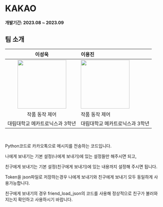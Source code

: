 # KAKAO

 **개발기간: 2023.08 ~ 2023.09**


## 팀 소개

|      이성욱       |        이용진         | 
| :------------------------------------------------------------------------------: | :---------------------------------------------------------------------------------------------------------------------------------------|  
<img width="160px" src="https://github.com/lee-seong-wook/Telegram/assets/130055880/aad25424-64f8-4a2f-b28e-d19aee070db7" />    |   <img width="160px" src="https://github.com/lee-seong-wook/object-detection-robot-/assets/130055880/b032aa51-f0d0-4354-b310-d57b3549b58a" />    |
|      작품 동작 제어          |        작품 동작 제어            | 
| 대림대학교 메카트로닉스과 3학년 | 대림대학교 메카트로닉스과 3학년 |


<br/>

Python코드로 카카오톡으로 메시지를 전송하는 코드입니다.

나에게 보내기는 기본 설정(나에게 보내기)에 있는 설정들만 해주시면 되고,

친구에게 보내기는 기본 설정(친구에게 보내기)에 있는 내용까지 설정해 주시면 됩니다.

Token을 json파일로 저장하는경우 나에게 보내기와 친구에게 보내기 모두 동일하게 사용가능합니다.

친구에게 보내기의 경우 friend_load_json의 코드를 사용해 정상적으로 친구가 불러와 지는지 확인하고 사용하시기 바랍니다.
